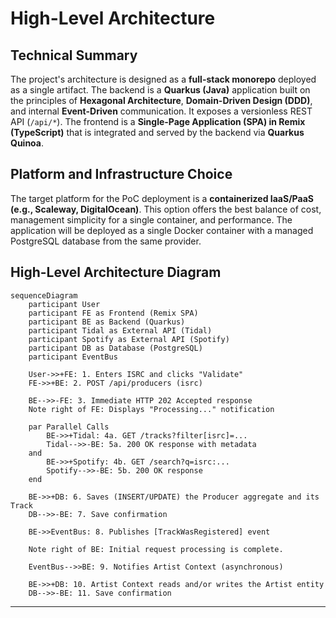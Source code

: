 # High-Level Architecture

## Technical Summary

The project's architecture is designed as a **full-stack monorepo** deployed as a single artifact. The backend is a **Quarkus (Java)** application built on the principles of **Hexagonal Architecture**, **Domain-Driven Design (DDD)**, and internal **Event-Driven** communication. It exposes a versionless REST API (`/api/*`). The frontend is a **Single-Page Application (SPA) in Remix (TypeScript)** that is integrated and served by the backend via **Quarkus Quinoa**.

## Platform and Infrastructure Choice

The target platform for the PoC deployment is a **containerized IaaS/PaaS (e.g., Scaleway, DigitalOcean)**. This option offers the best balance of cost, management simplicity for a single container, and performance. The application will be deployed as a single Docker container with a managed PostgreSQL database from the same provider.

## High-Level Architecture Diagram

```mermaid
sequenceDiagram
    participant User
    participant FE as Frontend (Remix SPA)
    participant BE as Backend (Quarkus)
    participant Tidal as External API (Tidal)
    participant Spotify as External API (Spotify)
    participant DB as Database (PostgreSQL)
    participant EventBus
    
    User->>+FE: 1. Enters ISRC and clicks "Validate"
    FE->>+BE: 2. POST /api/producers (isrc)
    
    BE-->>-FE: 3. Immediate HTTP 202 Accepted response
    Note right of FE: Displays "Processing..." notification
    
    par Parallel Calls
        BE->>+Tidal: 4a. GET /tracks?filter[isrc]=...
        Tidal-->>-BE: 5a. 200 OK response with metadata
    and
        BE->>+Spotify: 4b. GET /search?q=isrc:...
        Spotify-->>-BE: 5b. 200 OK response
    end
    
    BE->>+DB: 6. Saves (INSERT/UPDATE) the Producer aggregate and its Track
    DB-->>-BE: 7. Save confirmation
    
    BE->>EventBus: 8. Publishes [TrackWasRegistered] event
    
    Note right of BE: Initial request processing is complete.
    
    EventBus-->>BE: 9. Notifies Artist Context (asynchronous)
    
    BE->>+DB: 10. Artist Context reads and/or writes the Artist entity
    DB-->>-BE: 11. Save confirmation
````

-----
